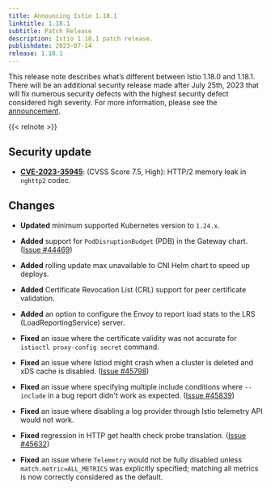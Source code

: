 ```yaml
---
title: Announcing Istio 1.18.1
linktitle: 1.18.1
subtitle: Patch Release
description: Istio 1.18.1 patch release.
publishdate: 2023-07-14
release: 1.18.1
---
```


This release note describes what’s different between Istio 1.18.0 and 1.18.1. There will be an additional security release made after July 25th, 2023 that will fix numerous
security defects with the highest security defect considered high severity. For more information, please see the
[announcement](https://discuss.istio.io/t/upcoming-istio-v1-18-1-v1-17-4-and-v1-16-6-security-releases/15864).

{{< relnote >}}

## Security update

- __[CVE-2023-35945](https://github.com/envoyproxy/envoy/security/advisories/GHSA-jfxv-29pc-x22r)__: (CVSS Score 7.5, High):
HTTP/2 memory leak in `nghttp2` codec.

## Changes

- **Updated** minimum supported Kubernetes version to `1.24.x`.

- **Added** support for `PodDisruptionBudget` (PDB) in the Gateway chart.
  ([Issue #44469](https://github.com/istio/istio/issues/44469))

- **Added** rolling update max unavailable to CNI Helm chart to speed up deploys.

- **Added** Certificate Revocation List (CRL) support for peer certificate validation.

- **Added** an option to configure the Envoy to report load stats to the LRS (LoadReportingService) server.

- **Fixed** an issue where the certificate validity was not accurate for `istioctl proxy-config secret` command.

- **Fixed** an issue where Istiod might crash when a cluster is deleted and xDS cache is disabled.
  ([Issue #45798](https://github.com/istio/istio/issues/45798))

- **Fixed** an issue where specifying multiple include conditions where `--include` in a bug report didn't work as expected.
  ([Issue #45839](https://github.com/istio/istio/issues/45839))

- **Fixed** an issue where disabling a log provider through Istio telemetry API would not work.

- **Fixed** regression in HTTP get health check probe translation.
  ([Issue #45632](https://github.com/istio/istio/issues/45632))

- **Fixed** an issue where `Telemetry` would not be fully disabled unless `match.metric=ALL_METRICS` was
  explicitly specified; matching all metrics is now correctly considered as the default.
